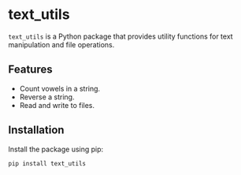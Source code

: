 # text_utils

`text_utils` is a Python package that provides utility functions for text manipulation and file operations.

## Features
- Count vowels in a string.
- Reverse a string.
- Read and write to files.

## Installation
Install the package using pip:
```bash
pip install text_utils